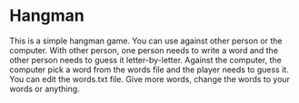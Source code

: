 # Hangman
This is a simple hangman game. You can use against other person or the computer.
With other person, one person needs to write a word and the other person needs to guess it letter-by-letter.
Against the computer, the computer pick a word from the words file and the player needs to guess it.
You can edit the words.txt file. Give more words, change the words to your words or anything.
